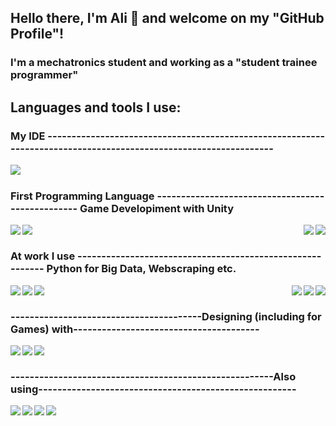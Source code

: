 ## Hello there, I'm Ali :muscle: and welcome on my "GitHub Profile"!

### I'm a mechatronics student and working as a "student trainee programmer"

## Languages and tools I use:
### My IDE -----------------------------------------------------------------------------------------------------------------
<img align="left" src="https://img.shields.io/badge/Visual%20Studio%20Code-0078d7.svg?style=for-the-badge&logo=visual-studio-code&logoColor=white" /><br >

### First Programming Language ------------------------------------------------- Game Developiment with Unity
<img align="left" src="https://img.shields.io/badge/c-%2300599C.svg?style=for-the-badge&logo=c&logoColor=white" />
<img align="left" src="https://img.shields.io/badge/c++-%2300599C.svg?style=for-the-badge&logo=c%2B%2B&logoColor=white" />
<img align="right" src="https://img.shields.io/badge/c%23-%23239120.svg?style=for-the-badge&logo=c-sharp&logoColor=white" />
<img align="right" src="https://img.shields.io/badge/unity-%23000000.svg?style=for-the-badge&logo=unity&logoColor=white" /><br >

### At work I use ---------------------------------------------------------- Python for Big Data, Webscraping etc.
<img align="left" src="https://img.shields.io/badge/java-%23ED8B00.svg?style=for-the-badge&logo=java&logoColor=white" />
<img align="left" src="https://img.shields.io/badge/spring-%236DB33F.svg?style=for-the-badge&logo=spring&logoColor=white" />
<img align="left" src="https://img.shields.io/badge/postgres-%23316192.svg?style=for-the-badge&logo=postgresql&logoColor=white" />
<img align="right" src="https://img.shields.io/badge/python-3670A0?style=for-the-badge&logo=python&logoColor=ffdd54" />
<img align="right" src="https://img.shields.io/badge/numpy-%23013243.svg?style=for-the-badge&logo=numpy&logoColor=white" />
<img align="right" src="https://img.shields.io/badge/pandas-%23150458.svg?style=for-the-badge&logo=pandas&logoColor=white" /><br >

### ----------------------------------------Designing (including for Games) with---------------------------------------
<img align="left" src="https://img.shields.io/badge/blender-%23F5792A.svg?style=for-the-badge&logo=blender&logoColor=white" />
<img align="left" src="https://img.shields.io/badge/adobeillustrator-%23FF9A00.svg?style=for-the-badge&logo=adobeillustrator&logoColor=white" />
<img align="left" src="https://img.shields.io/badge/adobephotoshop-%2331A8FF.svg?style=for-the-badge&logo=adobephotoshop&logoColor=white" /><br >

### -------------------------------------------------------Also using------------------------------------------------------
<img align="left" src="https://img.shields.io/badge/docker-%230db7ed.svg?style=for-the-badge&logo=docker&logoColor=white" />
<img align="left" src="https://img.shields.io/badge/git-%23F05033.svg?style=for-the-badge&logo=git&logoColor=white" />
<img align="left" src="https://img.shields.io/badge/github-%23121011.svg?style=for-the-badge&logo=github&logoColor=white" />
<img align="left" src="https://img.shields.io/badge/markdown-%23000000.svg?style=for-the-badge&logo=markdown&logoColor=white" />
